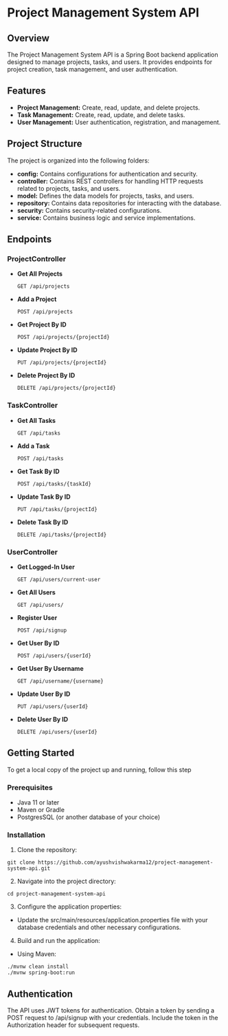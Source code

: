 # Project Management System API

## Overview

The Project Management System API is a Spring Boot backend application designed to manage projects, tasks, and users. It provides endpoints for project creation, task management, and user authentication.

## Features

- **Project Management:** Create, read, update, and delete projects.
- **Task Management:** Create, read, update, and delete tasks.
- **User Management:** User authentication, registration, and management.

## Project Structure

The project is organized into the following folders:

- **config:** Contains configurations for authentication and security.
- **controller:** Contains REST controllers for handling HTTP requests related to projects, tasks, and users.
- **model:** Defines the data models for projects, tasks, and users.
- **repository:** Contains data repositories for interacting with the database.
- **security:** Contains security-related configurations.
- **service:** Contains business logic and service implementations.

## Endpoints

### ProjectController

- **Get All Projects**
  ```http
  GET /api/projects

- **Add a Project**
  ```http
  POST /api/projects
  ```

- **Get Project By ID**
  ```http
  POST /api/projects/{projectId}
  ```
- **Update Project By ID**
  ```http
  PUT /api/projects/{projectId}
  ```
- **Delete Project By ID**
  ```http
  DELETE /api/projects/{projectId}
  ```
### TaskController

- **Get All Tasks**
  ```http
  GET /api/tasks
  ```
- **Add a Task**
  ```http
  POST /api/tasks
  ```
- **Get Task By ID**
  ```http
  POST /api/tasks/{taskId}
  ```
- **Update Task By ID**
  ```http
  PUT /api/tasks/{projectId}
  ```
- **Delete Task By ID**
  ```http
  DELETE /api/tasks/{projectId}
  ```
### UserController

- **Get Logged-In User**
  ```http
  GET /api/users/current-user
  ```

- **Get All Users**
  ```http
  GET /api/users/
  ```
  
- **Register User**
  ```http
  POST /api/signup
  ```
  
- **Get User By ID**
  ```http
  POST /api/users/{userId}
  ```
  
- **Get User By Username**
  ```http
  GET /api/username/{username}
  ```

- **Update User By ID**
  ```http
  PUT /api/users/{userId}
  ```
  
- **Delete User By ID**
  ```http
  DELETE /api/users/{userId}
  ```
##  Getting Started

To get a local copy of the project up and running, follow this step

### Prerequisites
- Java 11 or later
- Maven or Gradle
- PostgresSQL (or another database of your choice)

### Installation
1. Clone the repository:
```http
git clone https://github.com/ayushvishwakarma12/project-management-system-api.git
```

2. Navigate into the project directory:
```http
cd project-management-system-api
```

3. Configure the application properties:
- Update the src/main/resources/application.properties file with your database credentials and other necessary configurations.

4. Build and run the application:
- Using Maven:
```http
./mvnw clean install
./mvnw spring-boot:run
```

## Authentication

The API uses JWT tokens for authentication. Obtain a token by sending a POST request to /api/signup with your credentials. Include the token in the Authorization header for subsequent requests.